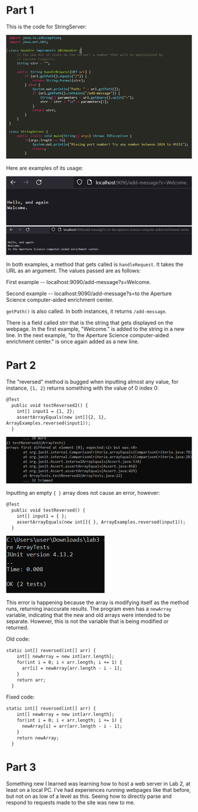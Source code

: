 # Part 1

This is the code for StringServer:

![Image](l3s1.png)

Here are examples of its usage:

![Image](l3s2.png)
![Image](l3s3.png)

In both examples, a method that gets called is `handleRequest`. It takes the URL as an argument. The values passed are as follows:

First example -- localhost:9090/add-message?s=Welcome.

Second example -- localhost:9090/add-message?s=to the Aperture Science computer-aided enrichment center.


`getPath()` is also called. In both instances, it returns `/add-message`.

There is a field called strr that is the string that gets displayed on the webpage. In the first example, "Welcome." is added to the string in a new line. In the next example, "to the Aperture Science computer-aided enrichment center." is once again added as a new line.

# Part 2

The "reversed" method is bugged when inputting almost any value, for instance, `{1, 2}` returns something with the value of 0 index 0:

```
@Test
  public void testReversed2() {
    int[] input1 = {1, 2};
    assertArrayEquals(new int[]{2, 1}, ArrayExamples.reversed(input1));
  }
```
  
![Image](l3s4.png)

Inputting an empty `{ }` array does not cause an error, however:

```
@Test
  public void testReversed() {
    int[] input1 = { };
    assertArrayEquals(new int[]{ }, ArrayExamples.reversed(input1));
  }
```

![Image](l3s5.png)

This error is happening because the array is modifying itself as the method runs, returning inaccurate results. The program even has a `newArray` variable, indicating that the new and old arrays were intended to be separate. However, this is not the variable that is being modified or returned.

Old code:

```
static int[] reversed(int[] arr) {
    int[] newArray = new int[arr.length];
    for(int i = 0; i < arr.length; i += 1) {
      arr[i] = newArray[arr.length - i - 1];
    }
    return arr;
  }
```

Fixed code:

```
static int[] reversed(int[] arr) {
    int[] newArray = new int[arr.length];
    for(int i = 0; i < arr.length; i += 1) {
      newArray[i] = arr[arr.length - i - 1];
    }
    return newArray;
  }
```

# Part 3

Something new I learned was learning how to host a web server in Lab 2, at least on a local PC. I've had experiences running webpages like that before, but not on as low of a level as this. Seeing how to directly parse and respond to requests made to the site was new to me.
